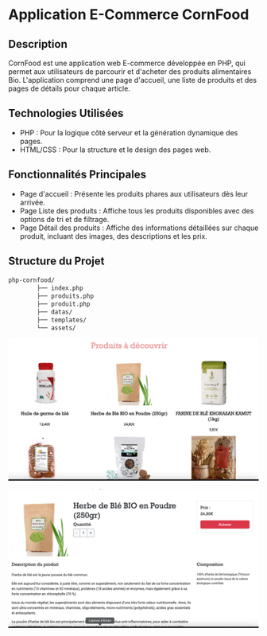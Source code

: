 # Application E-Commerce CornFood 

## Description
CornFood est une application web E-commerce développée en PHP, qui permet aux utilisateurs de parcourir et d'acheter des produits alimentaires Bio. L'application comprend une page d'accueil, une liste de produits et des pages de détails pour chaque article.

## Technologies Utilisées
- PHP : Pour la logique côté serveur et la génération dynamique des pages.
- HTML/CSS : Pour la structure et le design des pages web.


## Fonctionnalités Principales
- Page d'accueil : Présente les produits phares aux utilisateurs dès leur arrivée.
- Page Liste des produits : Affiche tous les produits disponibles avec des options de tri et de filtrage.
- Page Détail des produits : Affiche des informations détaillées sur chaque produit, incluant des images, des descriptions et les prix.


## Structure du Projet
```
php-cornfood/
        ├── index.php
        ├── produits.php
        ├── produit.php
        ├── datas/
        ├── templates/
        └── assets/
```

<img alt="Awesome GitHub Profile Readme" src="assets/snap/productlist.png"> </img>


<img alt="Awesome GitHub Profile Readme" src="assets/snap/productdetails.png"> </img>
